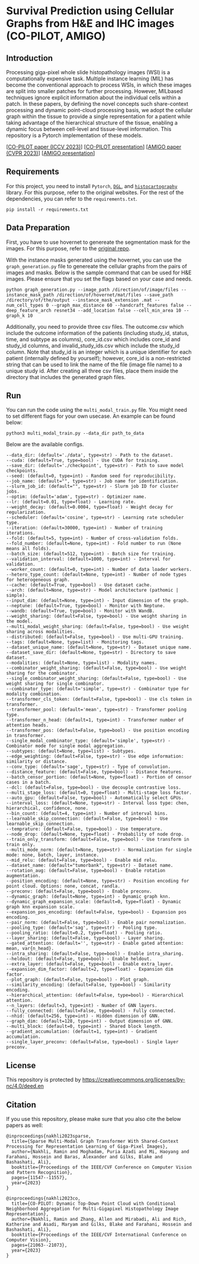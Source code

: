 # Survival Prediction using Cellular Graphs from H&E and IHC images (CO-PILOT, AMIGO)

## Introduction

Processing giga-pixel whole slide histopathology images (WSI) is a computationally expensive task. Multiple instance learning (MIL) has become the conventional approach to process WSIs, in which these images are split into smaller patches for further processing. However, MILbased techniques ignore explicit information about the individual cells within a patch. In these papers, by defining the novel concepts such share-context processing and dynamic point-cloud processing basis, we adopt the cellular graph within the tissue to provide a single representation for a patient while taking advantage of the hierarchical structure of the tissue, enabling a dynamic focus between cell-level and tissue-level information. This repository is a Pytorch implementation of these models. 

[[CO-PILOT paper (ICCV 2023)](https://openaccess.thecvf.com/content/ICCV2023/papers/Nakhli_CO-PILOT_Dynamic_Top-Down_Point_Cloud_with_Conditional_Neighborhood_Aggregation_for_ICCV_2023_paper.pdf)]  [[CO-PILOT presentation](https://youtu.be/2A47ZaCNOBs?si=PyKEcDgURc18JXFP)] 
[[AMIGO paper (CVPR 2023)](https://openaccess.thecvf.com/content/CVPR2023/papers/Nakhli_Sparse_Multi-Modal_Graph_Transformer_With_Shared-Context_Processing_for_Representation_Learning_CVPR_2023_paper.pdf)] [[AMIGO presentation](https://youtu.be/i5nKpSLnV6o?si=Zn16_yy5z5fMcbuK)]


## Requirements

For this project, you need to install `Pytorch`, [`DGL`](https://www.dgl.ai/), and [`histocartography`](https://github.com/BiomedSciAI/histocartography) library. For this purpose, refer to the original websites. For the rest of the dependencies, you can refer to the `requirements.txt`.

```pip install -r requirements.txt```


## Data Preparation

First, you have to use hovernet to genereate the segmentation mask for the images. For this purpose, refer to the [original repo](https://github.com/vqdang/hover_net).

With the instance masks generated using the hovernet, you can use the `graph_generation.py` file to genereate the cellular graphs from the pairs of images and masks. Below is the sample command that can be used for H&E images. Please ensure that you set the flags based on your case and needs.

```
python graph_generation.py --image_path /direction/of/image/files --instance_mask_path /direction/of/hovernet/mat/files --save_path /directory/of/the/output --instance_mask_extension .mat --num_cell_types 0 --graph_max_distance 60 --handcraft_features false --deep_feature_arch resnet34 --add_location false --cell_min_area 10 --graph_k 10
```

Additionally, you need to provide three csv files. The outcome.csv which include the outcome information of the patients (including study_id, status, time, and subtype as columns), core_id.csv which includes core_id and study_id columns, and invalid_study_ids.csv which include the study_id column.  Note that study_id is an integer which is a unique identifier for each patient (internally defined by yourself); however, core_id is a non-restricted string that can be used to link the name of the file (image file name) to a unique study id. After creating all three csv files, place them inside the directory that includes the generated graph files.


## Run

You can run the code using the `multi_modal_train.py` file. You might need to set different flags for your own usecase. An example can be found below:

```
python3 multi_modal_train.py --data_dir path_to_data 
```

Below are the available configs.

```
--data_dir: (default='./data', type=str) - Path to the dataset.
--cuda: (default=True, type=bool) - Use CUDA for training.
--save_dir: (default='./checkpoint', type=str) - Path to save model checkpoints.
--seed: (default=0, type=int) - Random seed for reproducibility.
--job_name: (default="", type=str) - Job name for identification.
--slurm_job_id: (default="", type=str) - Slurm job ID for cluster jobs.
--optim: (default='adam', type=str) - Optimizer name.
--lr: (default=0.01, type=float) - Learning rate.
--weight_decay: (default=0.0004, type=float) - Weight decay for regularization.
--scheduler: (default='cosine', type=str) - Learning rate scheduler type.
--iteration: (default=30000, type=int) - Number of training iterations.
--fold: (default=5, type=int) - Number of cross-validation folds.
--fold_number: (default=None, type=int) - Fold number to run (None means all folds).
--batch_size: (default=512, type=int) - Batch size for training.
--validation_interval: (default=1000, type=int) - Interval for validation.
--worker_count: (default=0, type=int) - Number of data loader workers.
--hetero_type_count: (default=None, type=int) - Number of node types for heterogeneous graph.
--cache: (default=True, type=bool) - Use dataset cache.
--arch: (default=None, type=str) - Model architecture (pathomic | simple).
--input_dim: (default=None, type=int) - Input dimension of the graph.
--neptune: (default=True, type=bool) - Monitor with Neptune.
--wandb: (default=True, type=bool) - Monitor with WandB.
--weight_sharing: (default=False, type=bool) - Use weight sharing in the model.
--multi_modal_weight_sharing: (default=False, type=bool) - Use weight sharing across modalities.
--distributed: (default=False, type=bool) - Use multi-GPU training.
--tags: (default=None, type=list) - Monitoring tags.
--dataset_unique_name: (default=None, type=str) - Dataset unique name.
--dataset_save_dir: (default=None, type=str) - Directory to save dataset.
--modalities: (default=None, type=list) - Modality names.
--combinator_weight_sharing: (default=False, type=bool) - Use weight sharing for the combinator.
--single_combinator_weight_sharing: (default=False, type=bool) - Use weight sharing for single combinator.
--combinator_type: (default='simple', type=str) - Combinator type for modality combination.
--transformer_cls_token: (default=False, type=bool) - Use cls token in transformer.
--transformer_pool: (default='mean', type=str) - Transformer pooling type.
--transformer_n_head: (default=1, type=int) - Transformer number of attention heads.
--transformer_pos: (default=False, type=bool) - Use position encoding in transformer.
--single_modal_combinator_type: (default='simple', type=str) - Combinator mode for single modal aggregation.
--subtypes: (default=None, type=list) - Subtypes.
--edge_weighting: (default=False, type=str) - Use edge information: similarity or distance.
--conv_type: (default='sage', type=str) - Type of convolution.
--distance_feature: (default=False, type=bool) - Distance features.
--batch_censor_portion: (default=None, type=float) - Portion of censor cases in a batch.
--dcl: (default=False, type=bool) - Use decouple contrastive loss.
--multi_stage_loss: (default=0, type=float) - Multi-stage loss factor.
--auto_gpu: (default=False, type=bool) - Automatically select GPUs.
--interval_loss: (default=None, type=str) - Interval loss type: chen, hierarchical, confidence, none.
--bin_count: (default=4, type=int) - Number of interval bins.
--learnable_skip_connection: (default=False, type=bool) - Use learnable_skip_connection.
--temprature: (default=False, type=bool) - Use temperature.
--node_drop: (default=None, type=float) - Probability of node drop.
--train_only_transform: (default=False, type=bool) - Use transform in train only.
--multi_mode_norm: (default=None, type=str) - Normalization for single mode: none, batch, layer, instance.
--mid_relu: (default=False, type=bool) - Enable mid relu.
--dataset_name: (default="tumorbank", type=str) - Dataset name.
--rotation_aug: (default=False, type=bool) - Enable rotation augmentation.
--position_encoding: (default=None, type=str) - Position encoding for point cloud. Options: none, concat, randla.
--preconv: (default=False, type=bool) - Enable preconv.
--dynamic_graph: (default=None, type=int) - Dynamic graph knn.
--dynamic_graph_expansion_scale: (default=0, type=float) - Dynamic graph knn expansion scale.
--expansion_pos_encoding: (default=False, type=bool) - Expansion pos encoding.
--pair_norm: (default=False, type=bool) - Enable pair normalization.
--pooling_type: (default='sag', type=str) - Pooling type.
--pooling_ratio: (default=0.2, type=float) - Pooling ratio.
--layer_sharing: (default=False, type=bool) - Layer sharing.
--gated_attention: (default='', type=str) - Enable gated attention: mean, var{n_head}.
--intra_sharing: (default=False, type=bool) - Enable intra_sharing.
--heldout: (default=False, type=bool) - Enable heldout.
--extra_layer: (default=False, type=bool) - Enable extra_layer.
--expansion_dim_factor: (default=2, type=float) - Expansion dim factor.
--plot_graph: (default=False, type=bool) - Plot graph.
--similarity_encoding: (default=False, type=bool) - Similarity encoding.
--hierarchical_attention: (default=False, type=bool) - Hierarchical attention.
--n_layers: (default=3, type=int) - Number of GNN layers.
--fully_connected: (default=False, type=bool) - Fully connected.
--nhid: (default=256, type=int) - Hidden dimension of GNN.
--graph_dim: (default=128, type=int) - Output dimension of GNN.
--multi_block: (default=0, type=int) - Shared block length.
--gradient_accumulation: (default=1, type=int) - Gradient accumulation.
--single_layer_preconv: (default=False, type=bool) - Single layer preconv.
```

## License

This repository is protected by https://creativecommons.org/licenses/by-nc/4.0/deed.en

## Citation

If you use this repository, please make sure that you also cite the below papers as well:

```
@inproceedings{nakhli2023sparse,
  title={Sparse Multi-Modal Graph Transformer With Shared-Context Processing for Representation Learning of Giga-Pixel Images},
  author={Nakhli, Ramin and Moghadam, Puria Azadi and Mi, Haoyang and Farahani, Hossein and Baras, Alexander and Gilks, Blake and Bashashati, Ali},
  booktitle={Proceedings of the IEEE/CVF Conference on Computer Vision and Pattern Recognition},
  pages={11547--11557},
  year={2023}
}

@inproceedings{nakhli2023co,
  title={CO-PILOT: Dynamic Top-Down Point Cloud with Conditional Neighborhood Aggregation for Multi-Gigapixel Histopathology Image Representation},
  author={Nakhli, Ramin and Zhang, Allen and Mirabadi, Ali and Rich, Katherine and Asadi, Maryam and Gilks, Blake and Farahani, Hossein and Bashashati, Ali},
  booktitle={Proceedings of the IEEE/CVF International Conference on Computer Vision},
  pages={21063--21073},
  year={2023}
}
```

